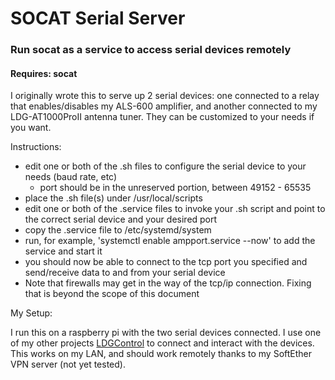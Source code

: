 # SOCAT Serial Server
### Run socat as a service to access serial devices remotely

#### Requires: socat

I originally wrote this to serve up 2 serial devices: one connected to a relay that enables/disables my ALS-600 amplifier, and another connected to my LDG-AT1000ProII antenna tuner. They can be customized to your needs if you want.

Instructions:
* edit one or both of the .sh files to configure the serial device to your needs (baud rate, etc)
  * port should be in the unreserved portion, between 49152 - 65535
* place the .sh file(s) under /usr/local/scripts
* edit one or both of the .service files to invoke your .sh script and point to the correct serial device and your desired port
* copy the .service file to /etc/systemd/system
* run, for example, 'systemctl enable ampport.service --now' to add the service and start it
* you should now be able to connect to the tcp port you specified and send/receive data to and from your serial device
* Note that firewalls may get in the way of the tcp/ip connection. Fixing that is beyond the scope of this document

My Setup:

I run this on a raspberry pi with the two serial devices connected. I use one of my other projects [LDGControl](https://github.com/efpophis/LDGControl) to connect and interact with the devices. This works on my LAN, and should work remotely thanks to my SoftEther VPN server (not yet tested).
